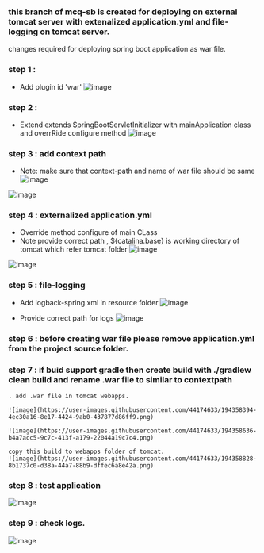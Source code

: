 ### this branch of mcq-sb is created for deploying on external tomcat server with extenalized application.yml and file-logging on tomcat server.

changes required for deploying spring boot application as war file.

### step 1 :
* Add plugin id 'war'
![image](https://user-images.githubusercontent.com/44174633/194354189-a52e55cc-0660-4dbf-a12e-a874f31a98d3.png)

### step 2 :
* Extend extends SpringBootServletInitializer with mainApplication class and overrRide configure method
![image](https://user-images.githubusercontent.com/44174633/194355147-4c873e48-77c6-4d7d-8dc1-75dc19b96f6b.png)

### step 3 : add context path 
* Note: make sure that context-path and name of war file should be same
![image](https://user-images.githubusercontent.com/44174633/194355573-b6969055-bc11-4364-a688-64d54d3b96e1.png)

![image](https://user-images.githubusercontent.com/44174633/194355833-d8b9525b-b605-47c0-94ab-e2b90d23e8f7.png)

### step 4 : externalized application.yml
* Override method configure of main CLass
* Note provide correct path , ${catalina.base} is working directory of tomcat which refer tomcat folder
![image](https://user-images.githubusercontent.com/44174633/194356344-6a8dc18e-8ca2-4f04-85c9-6daa470d2e6a.png)

![image](https://user-images.githubusercontent.com/44174633/194356764-de318acd-3595-4c02-8b74-3d4d6d98d58b.png)

### step 5 : file-logging 
* Add logback-spring.xml in resource folder
![image](https://user-images.githubusercontent.com/44174633/194357170-91a35dbd-bfa6-4a9f-ad3b-fd5b56c1e31b.png)

* Provide correct path for logs
![image](https://user-images.githubusercontent.com/44174633/194357372-854b2f2e-68b8-42bb-9dea-7816adef31f8.png)

### step 6 : before creating war file please remove application.yml from the project source folder.

### step 7 : if buid support gradle then create build with ./gradlew clean build  and rename .war file to similar to contextpath
    . add .war file in tomcat webapps.
    
    ![image](https://user-images.githubusercontent.com/44174633/194358394-4ec30a16-8e17-4424-9ab0-437877d86ff9.png)
    
    ![image](https://user-images.githubusercontent.com/44174633/194358636-b4a7acc5-9c7c-413f-a179-22044a19c7c4.png)
    
    copy this build to webapps folder of tomcat.
    ![image](https://user-images.githubusercontent.com/44174633/194358828-8b1737c0-d38a-44a7-88b9-dffec6a8e42a.png)
    
   ### step 8 : test application 
   ![image](https://user-images.githubusercontent.com/44174633/194359318-ccaa7e74-f174-496a-9be2-73d51b7f9d19.png)
   
   ### step 9 : check logs.
   ![image](https://user-images.githubusercontent.com/44174633/194359551-8c53efa8-88dd-4f07-812e-6afafc43f731.png)





